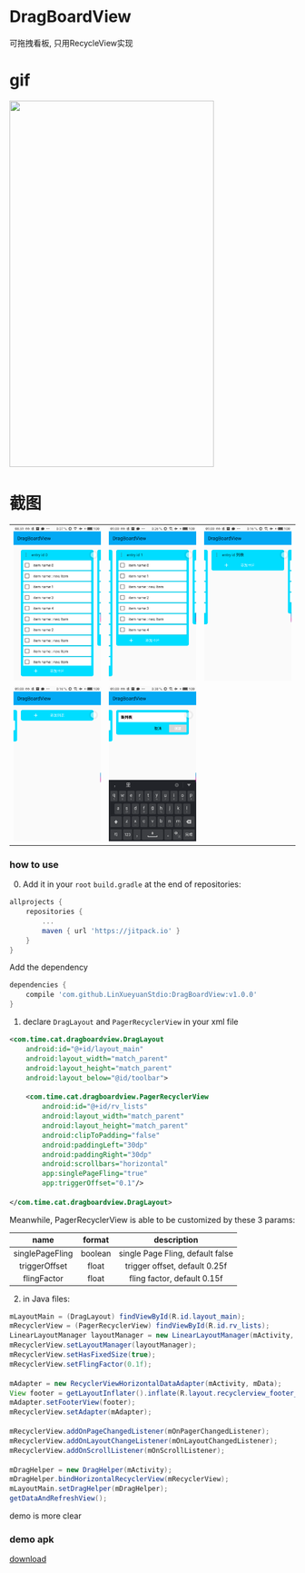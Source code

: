 # DragBoardView
可拖拽看板, 只用RecycleView实现

# gif

<img src="art/device-2018-04-04-085351.gif" width="360" height="645"/>

# 截图

|  |  |  |
|:---:|:---:|:---:|
|![截图1](/art/device-2018-04-04-085942.png)|![截图2](/art/device-2018-04-04-090017.png)|![截图3](/art/device-2018-04-04-090030.png)|
|![截图4](/art/device-2018-04-04-090047.png)|![截图5](/art/device-2018-04-04-090115.png)|

### how to use
0. Add it in your `root` `build.gradle` at the end of repositories:
```gradle
allprojects {
    repositories {
        ...
        maven { url 'https://jitpack.io' }
    }
}
```
Add the dependency
```gradle
dependencies {
    compile 'com.github.LinXueyuanStdio:DragBoardView:v1.0.0'
}
```

1. declare `DragLayout` and `PagerRecyclerView` in your xml file
```xml
<com.time.cat.dragboardview.DragLayout
    android:id="@+id/layout_main"
    android:layout_width="match_parent"
    android:layout_height="match_parent"
    android:layout_below="@id/toolbar">

    <com.time.cat.dragboardview.PagerRecyclerView
        android:id="@+id/rv_lists"
        android:layout_width="match_parent"
        android:layout_height="match_parent"
        android:clipToPadding="false"
        android:paddingLeft="30dp"
        android:paddingRight="30dp"
        android:scrollbars="horizontal"
        app:singlePageFling="true"
        app:triggerOffset="0.1"/>

</com.time.cat.dragboardview.DragLayout>

```
Meanwhile, PagerRecyclerView is able to be customized by these 3 params:

|name|format|description|
|:---:|:---:|:---:|
| singlePageFling | boolean | single Page Fling, default false |
| triggerOffset | float | trigger offset, default 0.25f |
| flingFactor | float | fling factor, default 0.15f |

2. in Java files:
```java
mLayoutMain = (DragLayout) findViewById(R.id.layout_main);
mRecyclerView = (PagerRecyclerView) findViewById(R.id.rv_lists);
LinearLayoutManager layoutManager = new LinearLayoutManager(mActivity, LinearLayoutManager.HORIZONTAL, false);
mRecyclerView.setLayoutManager(layoutManager);
mRecyclerView.setHasFixedSize(true);
mRecyclerView.setFlingFactor(0.1f);

mAdapter = new RecyclerViewHorizontalDataAdapter(mActivity, mData);
View footer = getLayoutInflater().inflate(R.layout.recyclerview_footer_addlist, null, false);
mAdapter.setFooterView(footer);
mRecyclerView.setAdapter(mAdapter);

mRecyclerView.addOnPageChangedListener(mOnPagerChangedListener);
mRecyclerView.addOnLayoutChangeListener(mOnLayoutChangedListener);
mRecyclerView.addOnScrollListener(mOnScrollListener);

mDragHelper = new DragHelper(mActivity);
mDragHelper.bindHorizontalRecyclerView(mRecyclerView);
mLayoutMain.setDragHelper(mDragHelper);
getDataAndRefreshView();
```

demo is more clear

### demo apk
[download](art/app-debug.apk)
